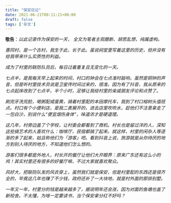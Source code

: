 ```yaml
---
title: "保安日记"
date: 2021-06-21T00:11:21+08:00
draft: false
tags: ['杂文']
---
```


**敬告**：<em>以此记录作为保安的一天， 全文为笔者主观臆断、胡思乱想，纯属虚构。


惠同村，是一个古村，我生于此，长于此。虽说祠堂里写着这里的历史，但并没有给我带来什么实质性的利益。

成为了村里的联防队员后，每日过着重复且无变化的一天。

七点半，是我每天早上起来的时间，村口的钟会在七点准时敲响，虽然是铜钟的声音，但是听村里技术员说是卫星传时间过来的，很准。因为有了抖音，我从原来的七点起床改到了七点半，半个小时，足够让我给村里的亲戚朋友评论和点赞了。

刷完牙洗完脸，喝粥配咸蛋黄，骑着村里配的本田摩托车，我到了村口榕树头值班点。村口有个小便利店，是我二表舅开的，进去店里吹吹水，趁他们不注意拿走了一包白沙，别说什么“便宜烟伤身体”，味道浓才是硬道理。

这几年，村旁边盖了个学校，让村委会都看到了商机。村长也是留过洋的人，深知这些搞艺术的人喜欢什么：咖啡厅，民宿都搞了起来。就这样，村里的闲杂人等逐渐的多了起来，姑且称他们为「游客」吧。看到抖音上说，旅游就是从你待厌的地方到别人待厌的地方，不知道他们怎么想的。

游客们很多都是外地人，村长开的餐厅让他们大开眼界：原来广东还有这么小的鸡！其实村里还有很多的好餐厅嘛，不过大家就喜欢聚众。

风好大，把联防队发的风衣穿上，虽然我们就是保安，但是村里配的东西还是很齐全的，毕竟这几年也赚了不少钱，政府还补了一大块地，就是村外面的那排别墅。

一年又一年，村里分的钱是越来越多了，据说明年还会涨，因为对面的鱼塘也盖了新校舍。不太懂，为啥一定要读书，当个保安拿分红不好吗？